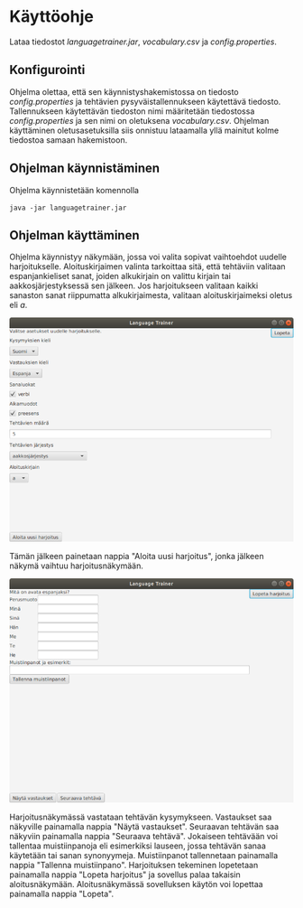 # Käyttöohje

Lataa tiedostot *languagetrainer.jar*, *vocabulary.csv* ja *config.properties*.

## Konfigurointi

Ohjelma olettaa, että sen käynnistyshakemistossa on tiedosto *config.properties* ja tehtävien pysyväistallennukseen käytettävä tiedosto. Tallennukseen käytettävän tiedoston nimi määritetään tiedostossa *config.properties* ja sen nimi on oletuksena *vocabulary.csv*. Ohjelman käyttäminen oletusasetuksilla siis onnistuu lataamalla yllä mainitut kolme tiedostoa samaan hakemistoon.

## Ohjelman käynnistäminen

Ohjelma käynnistetään komennolla

```
java -jar languagetrainer.jar
```

## Ohjelman käyttäminen

Ohjelma käynnistyy näkymään, jossa voi valita sopivat vaihtoehdot uudelle harjoitukselle. Aloituskirjaimen valinta tarkoittaa sitä, että tehtäviin valitaan espanjankieliset sanat, joiden alkukirjain on valittu kirjain tai aakkosjärjestyksessä sen jälkeen. Jos harjoitukseen valitaan kaikki sanaston sanat riippumatta alkukirjaimesta, valitaan aloituskirjaimeksi oletus eli *a*.

![Aloitusnäkymä](kayttoliittyma1.png)

Tämän jälkeen painetaan nappia "Aloita uusi harjoitus", jonka jälkeen näkymä vaihtuu harjoitusnäkymään.

![Harjoitusnäkymä](kayttoliittyma2.png)

Harjoitusnäkymässä vastataan tehtävän kysymykseen. Vastaukset saa näkyville painamalla nappia "Näytä vastaukset". Seuraavan tehtävän saa näkyviin painamalla nappia "Seuraava tehtävä". Jokaiseen tehtävään voi tallentaa muistiinpanoja eli esimerkiksi lauseen, jossa tehtävän sanaa käytetään tai sanan synonyymeja. Muistiinpanot tallennetaan painamalla nappia "Tallenna muistiinpano". Harjoituksen tekeminen lopetetaan painamalla nappia "Lopeta harjoitus" ja sovellus palaa takaisin aloitusnäkymään. Aloitusnäkymässä sovelluksen käytön voi lopettaa painamalla nappia "Lopeta".
